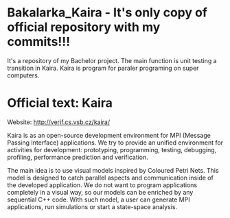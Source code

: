 Bakalarka_Kaira - It's only copy of official repository with my commits!!!
===============

It's a repository of my Bachelor project. The main function is unit testing a transition in Kaira. Kaira is program for paraler programing on super computers.

Official text: 
Kaira
=====

Website: http://verif.cs.vsb.cz/kaira/

Kaira is as an open-source development environment for MPI (Message Passing
Interface) applications. We try to provide an unified environment for
activities for development: prototyping, programming, testing, debugging,
profiling, performance prediction and verification.

The main idea is to use visual models inspired by Coloured Petri Nets.
This model is designed to catch parallel aspects and communication inside of
the developed application. We do not want to program applications completely
in a visual way, so our models can be enriched by any sequential C++ code.
With such model, a user can generate MPI applications, run simulations
or start a state-space analysis.
